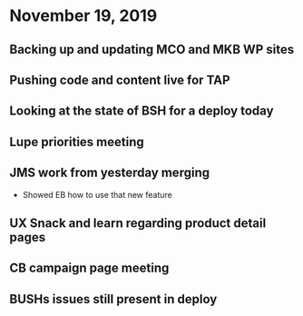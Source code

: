 # November 19, 2019

## Backing up and updating MCO and MKB WP sites

## Pushing code and content live for TAP

## Looking at the state of BSH for a deploy today

## Lupe priorities meeting

## JMS work from yesterday merging
- Showed EB how to use that new feature

## UX Snack and learn regarding product detail pages

## CB campaign page meeting

## BUSHs issues still present in deploy
